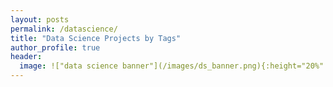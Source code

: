```yaml
---
layout: posts
permalink: /datascience/
title: "Data Science Projects by Tags"
author_profile: true
header:
  image: !["data science banner"](/images/ds_banner.png){:height="20%" width="100%"}
---
```

